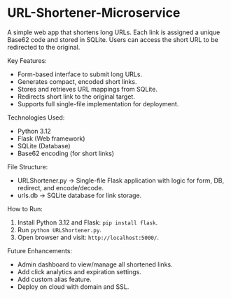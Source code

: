 # URL-Shortener-Microservice
A simple web app that shortens long URLs. Each link is assigned a unique Base62 code and stored in SQLite. Users can access the short URL to be redirected to the original.

Key Features:
- Form-based interface to submit long URLs.
- Generates compact, encoded short links.
- Stores and retrieves URL mappings from SQLite.
- Redirects short link to the original target.
- Supports full single-file implementation for deployment.

Technologies Used:
- Python 3.12
- Flask (Web framework)
- SQLite (Database)
- Base62 encoding (for short links)

File Structure:
- URLShortener.py → Single-file Flask application with logic for form, DB, redirect, and encode/decode.
- urls.db         → SQLite database for link storage.

How to Run:
1. Install Python 3.12 and Flask: `pip install flask`.
2. Run `python URLShortener.py`.
3. Open browser and visit: `http://localhost:5000/`.

Future Enhancements:
- Admin dashboard to view/manage all shortened links.
- Add click analytics and expiration settings.
- Add custom alias feature.
- Deploy on cloud with domain and SSL.
